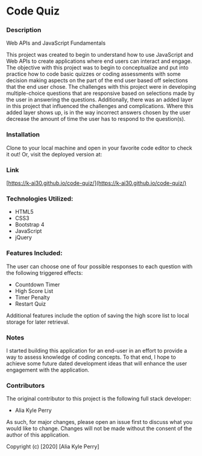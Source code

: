 # Code Quiz

### Description

Web APIs and JavaScript Fundamentals

This project was created to begin to understand how to use JavaScript and Web APIs to create applications where end users can interact and engage.  The objective with this project was to begin to conceptualize and put into practice how to code basic quizzes or coding assessments with some decision making aspects on the part of the end user based off selections that the end user chose.  The challenges with this project were in developing multiple-choice questions that are responsive based on selections made by the user in answering the questions.  Additionally, there was an added layer in this project that influenced the challenges and complications.  Where this added layer shows up, is in the way incorrect answers chosen by the user decrease the amount of time the user has to respond to the question(s).  

### Installation

Clone to your local machine and open in your favorite code editor to check it out! Or, visit the deployed version at: 

### Link

[https://k-ai30.github.io/code-quiz/](https://k-ai30.github.io/code-quiz/)

### Technologies Utilized:

* HTML5
* CSS3
* Bootstrap 4
* JavaScript
* jQuery

### Features Included:

The user can choose one of four possible responses to each question with the following triggered effects:

- Countdown Timer
- High Score List
- Timer Penalty
- Restart Quiz

Additional features include the option of saving the high score list to local storage for later retrieval.

### Notes

I started building this application for an end-user in an effort to provide a way to assess knowledge of coding concepts. To that end, I hope to achieve some future dated development ideas that will enhance the user engagement with the application.

### Contributors

The original contributor to this project is the following full stack developer:

- Alia Kyle Perry

As such, for major changes, please open an issue first to discuss what you would like to change. Changes will not be made without the consent of the author of this application.

Copyright (c) [2020] [Alia Kyle Perry]